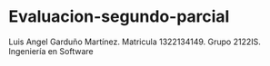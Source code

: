 # Evaluacion-segundo-parcial
Luis Angel Garduño Martínez. Matricula 1322134149. Grupo 2122IS. Ingeniería en Software

